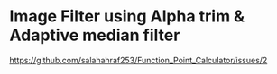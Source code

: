 # Image Filter using Alpha trim & Adaptive median filter

https://github.com/salahahraf253/Function_Point_Calculator/issues/2 
